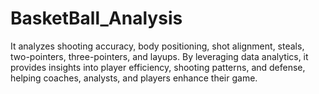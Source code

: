 # BasketBall_Analysis
It analyzes shooting accuracy, body positioning, shot alignment, steals, two-pointers, three-pointers, and layups. By leveraging data analytics, it provides insights into player efficiency, shooting patterns, and defense, helping coaches, analysts, and players enhance their game.
